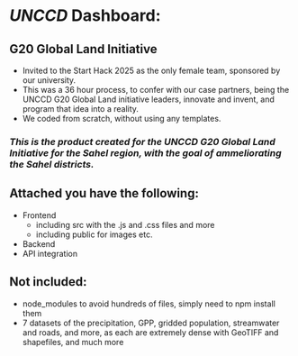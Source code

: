 # *UNCCD* Dashboard:
## G20 Global Land Initiative 
* Invited to the Start Hack 2025 as the only female team, sponsored by our university.
* This was a 36 hour process, to confer with our case partners, being the UNCCD G20 Global Land initiative leaders, innovate and invent, and program that idea into a reality.
* We coded from scratch, without using any templates.

### *This is the product created for the UNCCD G20 Global Land Initiative for the Sahel region, with the goal of ammeliorating the Sahel districts.*

## **Attached you have the following:**
* Frontend
  * including src with the .js and .css files and more
  * including public for images etc.
* Backend
*   API integration

## Not included:
* node_modules to avoid hundreds of files, simply need to npm install them
* 7 datasets of the precipitation, GPP, gridded population, streamwater and roads, and more, as each are extremely dense with GeoTIFF and shapefiles, and much more

  
  

